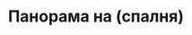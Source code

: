 ---
layout: panorama
parent: '/projects/private/orange-jam'
image: 'http://hub.acherno.com/svn/portokalovo-sladko/Site/Panorami/Dinko_Lulin_Panorama_Spalnq.jpg'
title: 'Панорама на (спалня)'
sitemap: false
---
